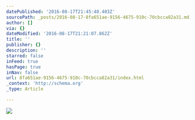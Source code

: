 ```yaml
---
datePublished: '2016-08-17T21:45:48.403Z'
sourcePath: _posts/2016-08-17-8fa651ae-9156-4675-910c-70cbcca82a31.md
author: []
via: {}
dateModified: '2016-08-17T21:21:07.862Z'
title: ''
publisher: {}
description: ''
starred: false
inFeed: true
hasPage: true
inNav: false
url: 8fa651ae-9156-4675-910c-70cbcca82a31/index.html
_context: 'http://schema.org'
_type: Article

---
```

![](https://the-grid-user-content.s3-us-west-2.amazonaws.com/51dd576b-f29c-4b3a-87c0-c8b244a8bc20.jpg)